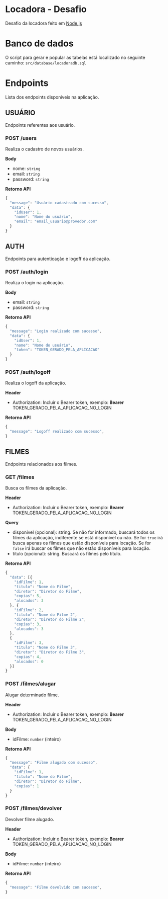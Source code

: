 # Locadora - Desafio

Desafio da locadora feito em [Node.js](#https://nodejs.org/)

# Banco de dados

O script para gerar e popular as tabelas está localizado no seguinte caminho: `src/database/locadoradb.sql`

# Endpoints

Lista dos endpoints disponíveis na aplicação.

## **USUÁRIO**

Endpoints referentes aos usuário.

### **POST /users**

Realiza o cadastro de novos usuários.

**Body**

- nome: `string`
- email: `string`
- password: `string`

**Retorno API**

```javascript
{
  "message": "Usuário cadastrado com sucesso",
  "data": {
    "idUser": 1,
    "nome": "Nome do usuário",
    "email": "email_usuario@provedor.com"
  }
}
```

## **AUTH**

Endpoints para autenticação e logoff da aplicação.

### **POST /auth/login**

Realiza o login na aplicação.

**Body**

- email: `string`
- password: `string`

**Retorno API**

```javascript
{
  "message": "Login realizado com sucesso",
  "data": {
    "idUser": 1,
    "nome": "Nome do usuário",
    "token": "TOKEN_GERADO_PELA_APLICACAO"
  }
}
```

### **POST /auth/logoff**

Realiza o logoff da aplicação.

**Header**

- Authorization: Incluir o Bearer token, exemplo: **Bearer** TOKEN_GERADO_PELA_APLICACAO_NO_LOGIN

**Retorno API**

```javascript
{
  "message": "Logoff realizado com sucesso",
}
```

## **FILMES**

Endpoints relacionados aos filmes.

### **GET /filmes**

Busca os filmes da aplicação.

**Header**

- Authorization: Incluir o Bearer token, exemplo: **Bearer** TOKEN_GERADO_PELA_APLICACAO_NO_LOGIN

**Query**

- disponivel (opcional): string. Se não for informado, buscará todos os filmes da aplicação, indiferente se está disponível ou não. Se for `true` irá busca apenas os filmes que estão disponíveis para locação. Se for `false` irá buscar os filmes que não estão disponíveis para locação.
- titulo (opcional): string. Buscará os filmes pelo título.

**Retorno API**

```javascript
{
  "data": [{
    "idFilme": 1,
    "titulo": "Nome do Filme",
    "diretor": "Diretor do Filme",
    "copias": 5,
    "alocados": 3
  }, {
    "idFilme": 2,
    "titulo": "Nome do Filme 2",
    "diretor": "Diretor do Filme 2",
    "copias": 3,
    "alocados": 3
  },
  {
    "idFilme": 3,
    "titulo": "Nome do Filme 3",
    "diretor": "Diretor do Filme 3",
    "copias": 4,
    "alocados": 0
  }]
}
```

### **POST /filmes/alugar**

Alugar determinado filme.

**Header**

- Authorization: Incluir o Bearer token, exemplo: **Bearer** TOKEN_GERADO_PELA_APLICACAO_NO_LOGIN

**Body**

- idFilme: `number` (inteiro)

**Retorno API**

```javascript
{
  "message": "Filme alugado com sucesso",
  "data": {
    "idFilme": 1,
    "titulo": "Nome do Filme",
    "diretor": "Diretor do Filme",
    "copias": 1
  }
}
```

### **POST /filmes/devolver**

Devolver filme alugado.

**Header**

- Authorization: Incluir o Bearer token, exemplo: **Bearer** TOKEN_GERADO_PELA_APLICACAO_NO_LOGIN

**Body**

- idFilme: `number` (inteiro)

**Retorno API**

```javascript
{
  "message": "Filme devolvido com sucesso",
}
```
